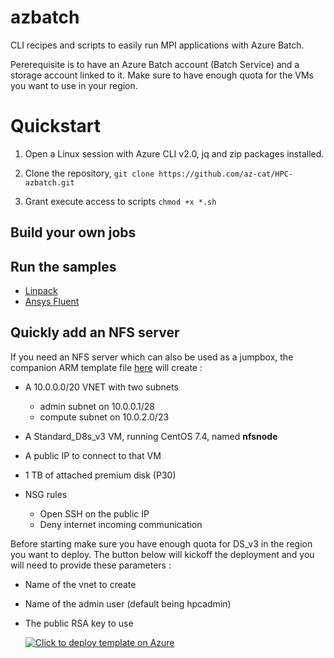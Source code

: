 # azbatch
CLI recipes and scripts to easily run MPI applications with Azure Batch.

Pererequisite is to have an Azure Batch account (Batch Service) and a storage account linked to it. Make sure to have enough quota for the VMs you want to use in your region.

# Quickstart

1. Open a Linux session with Azure CLI v2.0, jq and zip packages installed.

2. Clone the repository, `git clone https://github.com/az-cat/HPC-azbatch.git`

3. Grant execute access to scripts `chmod +x *.sh`


## Build your own jobs 


## Run the samples

* [Linpack](./linpack/README.md)
* [Ansys Fluent](./fluent/README.md)

## Quickly add an NFS server

If you need an NFS server which can also be used as a jumpbox, the companion ARM template file [here](./ARM/deploy_infra.json) will create :

* A 10.0.0.0/20 VNET with two subnets

    * admin subnet on 10.0.0.1/28
    * compute subnet on 10.0.2.0/23

* A Standard_D8s_v3 VM, running CentOS 7.4, named **nfsnode**
* A public IP to connect to that VM
* 1 TB of attached premium disk (P30)
* NSG rules

    * Open SSH on the public IP
    * Deny internet incoming communication


Before starting make sure you have enough quota for DS_v3 in the region you want to deploy. The button below will kickoff the deployment and you will need to provide these parameters :

* Name of the vnet to create
* Name of the admin user (default being hpcadmin)
* The public RSA key to use


  [![Click to deploy template on Azure](http://azuredeploy.net/deploybutton.png "Click to deploy template on Azure")](https://portal.azure.com/#create/Microsoft.Template/uri/https%3A%2F%2Fraw.githubusercontent.com%2Faz-cat%2FHPC-azbatch%2Fmaster%2FARM%2Fdeploy_infra.json) 


